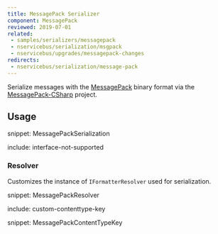 ```yaml
---
title: MessagePack Serializer
component: MessagePack
reviewed: 2019-07-01
related:
 - samples/serializers/messagepack
 - nservicebus/serialization/msgpack
 - nservicebus/upgrades/messagepack-changes
redirects:
 - nservicebus/serialization/message-pack
---
```


Serialize messages with the [MessagePack](https://msgpack.org/) binary format via the [MessagePack-CSharp](https://github.com/neuecc/MessagePack-CSharp) project.


## Usage

snippet: MessagePackSerialization

include: interface-not-supported


### Resolver

Customizes the instance of `IFormatterResolver` used for serialization.

snippet: MessagePackResolver


include: custom-contenttype-key

snippet: MessagePackContentTypeKey
